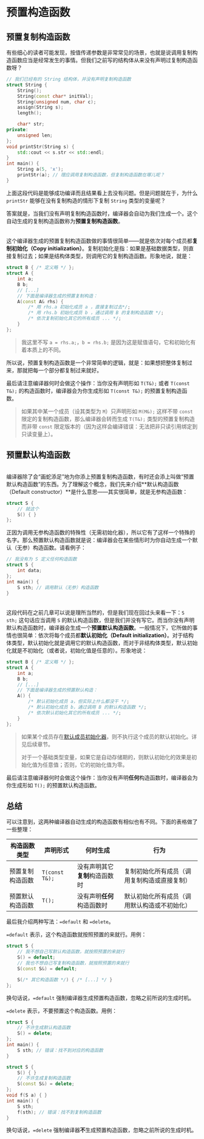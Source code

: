 # 预置构造函数

## 预置复制构造函数

有些细心的读者可能发现，按值传递参数是非常常见的场景，也就是说调用复制构造函数应当是经常发生的事情。但我们之前写的结构体从来没有声明过复制构造函数呀？
```cpp
// 我们已经有的 String 结构体，并没有声明复制构造函数
struct String {
    String();
    String(const char* initVal);
    String(unsigned num, char c);
    assign(String s);
    length();

    char* str;
private:
    unsigned len;
};
void printStr(String s) {
    std::cout << s.str << std::endl;
}
int main() {
    String a(5, 'x');
    printStr(a); // 理应调用复制构造函数，但复制构造函数在哪儿呢？
}
```

上面这段代码是能够成功编译而且结果看上去没有问题。但是问题就在于，为什么 `printStr` 能够在没有复制构造的情形下复制 `String` 类型的变量呢？

答案就是，当我们没有声明复制构造函数时，编译器会自动为我们生成一个。这个自动生成的复制构造函数称为**预置复制构造函数**。

<h6 id="idx_复制初始化"></h6>

这个编译器生成的预置复制构造函数做的事情很简单——就是依次对每个成员都**复制初始化（Copy initialization）**。复制初始化是指：如果是基础数据类型，则直接复制过去；如果是结构体类型，则调用它的复制构造函数。形象地说，就是：
```cpp
struct B { /* 定义略 */ };
struct A {
    int a;
    B b;
    // [...]
    // 下面是编译器生成的预置复制构造：
    A(const A& rhs) {
        /* 用 rhs.a 初始化成员 a ，直接复制过去*/;
        /* 用 rhs.b 初始化成员 b ，通过调用 B 的复制构造函数 */;
        /* 依次复制初始化其它的所有成员 ... */;
    }
};
```

> 我这里不写 `a = rhs.a;`，`b = rhs.b;` 是因为这是赋值语句，它和初始化有着本质上的不同。

所以说，预置复制构造函数是一个非常简单的逻辑，就是：如果想把整体复制过来，那就把每一个部分都复制过来就好。

最后请注意编译器何时会做这个操作：当你没有声明形如 `T(T&);` 或者 `T(const T&);` 的构造函数时，编译器会为你生成形如 `T(const T&);` 的预置复制构造函数。

> 如果其中某一个成员（设其类型为 `M`）只声明形如 `M(M&);` 这样不带 `const` 限定的复制构造函数，那么编译器会转而生成 `T(T&);` 类型的预置复制构造而非带 `const` 限定版本的（因为这样会编译错误：无法把非只读引用绑定到只读变量上）。

## 预置默认构造函数

<h6 id="idx_默认构造函数"></h6>

编译器除了会“画蛇添足”地为你添上预置复制构造函数，有时还会添上叫做“预置默认构造函数”的东西。为了理解这个概念，我们先来介绍**默认构造函数（Default constructor）**是什么意思——其实很简单，就是无参构造函数：
```cpp
struct S {
    // 就这个
    S() { }
};
```
正因为调用无参构造函数的特殊性（无需初始化器），所以它有了这样一个特殊的名字。那么预置默认构造函数就是说：编译器会在某些情形时为你自动生成一个默认（无参）构造函数。请看例子：
```cpp
// 我没有为 S 定义任何构造函数
struct S {
    int data;
};
int main() {
    S sth; // 调用默认（无参）构造函数
}
```

<h6 id="idx_默认初始化"></h6>

这段代码在之前几章可以说是理所当然的，但是我们现在回过头来看一下：`S sth;` 这句话应当调用 `S` 的默认构造函数，但是我们并没有写它。而当你没有声明默认构造函数时，编译器会生成一个**预置默认构造函数**。一般情况下，它所做的事情也很简单：依次将每个成员都**默认初始化（Default initialization）**。对于结构体类型，默认初始化就是调用它的默认构造函数，而对于非结构体类型，默认初始化就是不初始化（或者说，初始化值是任意的）。形象地说：
```cpp
struct B { /* 定义略 */ };
struct A {
    int a;
    B b;
    // [...]
    // 下面是编译器生成的预置默认构造：
    A() {
        /* 默认初始化成员 a，但实际上什么都没干 */;
        /* 默认初始化成员 b，通过调用 B 的默认构造函数 */;
        /* 依次默认初始化其它的所有成员 ... */;
    }
};
```

> 如果某个成员存在[默认成员初始化器](ch06/assignment_vs_construct.md#默认成员初始化器)，则不执行这个成员的默认初始化。详见后续章节。
> 
> 对于一个基础类型变量，如果它是自动存储期的，则默认初始化的效果是初始化值为任意值；否则，它的初始化值为零。

最后请注意编译器何时会做这个操作：当你没有声明**任何**构造函数时，编译器会为你生成形如 `T();` 的预置默认构造函数。

## 总结

可以注意到，这两种编译器自动生成的构造函数有相似也有不同。下面的表格做了一些整理：

| 构造函数类型     | 声明形式       | 何时生成                       | 行为                                         |
| ---------------- | -------------- | ------------------------------ | -------------------------------------------- |
| 预置复制构造函数 | `T(const T&);` | 没有声明其它**复制**构造函数时 | 复制初始化所有成员（调用复制构造或直接复制） |
| 预置默认构造函数 | `T();`         | 没有声明**任何**构造函数时     | 默认初始化所有成员（调用默认构造或不初始化） |

最后我介绍两种写法：`=default` 和 `=delete`。

`=default` 表示，这个构造函数就按照预置的来就行。用例：
```cpp
struct S {
    // 我不想自己写默认构造函数，就按照预置的来就行
    S() = default;
    // 我也不想自己写复制构造函数，就按照预置的来就行
    S(const S&) = default;

    S(/* 其它构造函数 */) { /* [...] */ }
};
```

换句话说，`=default` 强制编译器生成预置构造函数，忽略之前所说的生成时机。

`=delete` 表示，不要预置这个构造函数。用例：
```CPP
struct S {
    // 不许生成默认构造函数
    S() = delete;
};
int main() {
    S sth; // 错误：找不到对应的构造函数
}
```
```CPP
struct S {
    S() { }
    // 不许生成复制构造函数
    S(const S&) = delete;
};
void f(S a) { }
int main() {
    S sth;
    f(sth); // 错误：找不到复制构造函数
}
```

换句话说，`=delete` 强制编译器**不**生成预置构造函数，忽略之前所说的生成时机。
